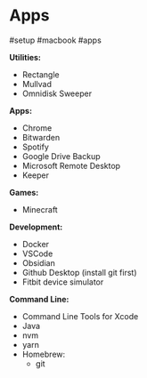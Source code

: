 # Apps
#setup #macbook #apps

**Utilities:**
- Rectangle
- Mullvad
- Omnidisk Sweeper

**Apps:**
- Chrome
- Bitwarden
- Spotify
- Google Drive Backup
- Microsoft Remote Desktop
- Keeper

**Games:**
- Minecraft

**Development:**
- Docker
- VSCode
- Obsidian
- Github Desktop (install git first)
- Fitbit device simulator

**Command Line:**
- Command Line Tools for Xcode
- Java
- nvm
- yarn
- Homebrew:
  - git
